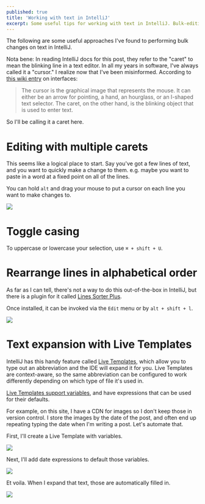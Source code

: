 ```yaml
---
published: true
title: 'Working with text in IntelliJ'
excerpt: Some useful tips for working with text in IntelliJ. Bulk-editing, alphabetizing, text-substitution, text expansion, etc.  
---
```


The following are some useful approaches I've found to performing bulk changes on text in IntelliJ.

Nota bene: In reading IntelliJ docs for this post, they refer to the "caret" to mean the blinking line in a text editor.
In all my years in software, I've always called it a "cursor." I realize now that I've been misinformed. According to [this 
wiki entry](https://en.wikibooks.org/wiki/Windows_Programming/Interfacing#:~:text=Cursor%20Vs%20CaretEdit&text=The%20cursor%20is%20the%20graphical,is%20used%20to%20enter%20text.) on interfaces: 

> The cursor is the graphical image that represents the mouse. It can either be an arrow for pointing, a hand, an hourglass, or an I-shaped text selector. The caret, on the other hand, is the blinking object that is used to enter text.

So I'll be calling it a caret here.

# Editing with multiple carets

This seems like a logical place to start. Say you've got a few lines of text, 
and you want to quickly make a change to them. e.g. maybe you want to paste in a word at a fixed point on all of the lines.

You can hold `alt` and drag your mouse to put a cursor on each line you want to make changes to.

![]({{site.cdn_path}}/2023/03/23/multi_caret.png)

# Toggle casing

To uppercase or lowercase your selection, use `⌘ + shift + U`.

# Rearrange lines in alphabetical order

As far as I can tell, there's not a way to do this out-of-the-box in IntelliJ, but there is a plugin for it called 
[Lines Sorter Plus](https://plugins.jetbrains.com/plugin/18564-lines-sorter-plus).

Once installed, it can be invoked via the `Edit` menu or by `alt + shift + l`.

![]({{site.cdn_path}}/2023/03/23/lines_sorter.png)

# Text expansion with Live Templates

IntelliJ has this handy feature called [Live Templates](https://www.jetbrains.com/help/idea/using-live-templates.html), 
which allow you to type out an abbreviation and the IDE will expand it for you. Live Templates are 
context-aware, so the same abbreviation can be configured to work differently depending on which type of file
it's used in.

[Live Templates support variables](https://www.jetbrains.com/help/idea/template-variables.html), 
and have expressions that can be used for their defaults.

For example, on this site, I have a CDN for images so I don't keep those in version control. I store the images by the 
date of the post, and often end up repeating typing the date when I'm writing a post. Let's automate that.

First, I'll create a Live Template with variables.

![]({{site.cdn_path}}/2023/03/23/new_live_template.png)

Next, I'll add date expressions to default those variables.

![]({{site.cdn_path}}/2023/03/23/live_template_variables.png)

Et voila. When I expand that text, those are automatically filled in.

![]({{site.cdn_path}}/2023/03/23/live_template_in_action.png)


